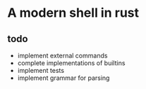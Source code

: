 # A modern shell in rust

## todo
- implement external commands
- complete implementations of builtins
- implement tests
- implement grammar for parsing
